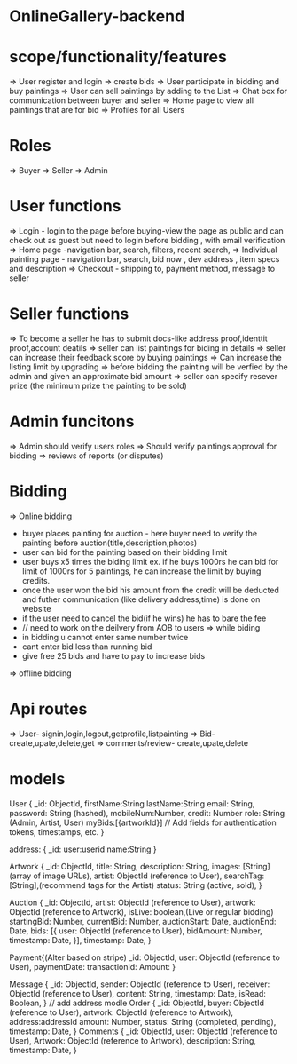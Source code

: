 # OnlineGallery-backend

# scope/functionality/features

=> User register and login
=> create bids
=> User participate in bidding and buy paintings
=> User can sell paintings by adding to the List
=> Chat box for communication between buyer and seller
=> Home page to view all paintings that are for bid
=> Profiles for all Users

# Roles

=> Buyer
=> Seller
=> Admin

# User functions

=> Login - login to the page before buying-view the page as public and can check out as guest but need to login before bidding , with email verification
=> Home page -navigation bar, search, filters, recent search,
=> Individual painting page - navigation bar, search, bid now , dev address , item specs and description
=> Checkout - shipping to, payment method, message to seller

# Seller functions

=> To become a seller he has to submit docs-like address proof,identtit proof,account deatils
=> seller can list paintings for biding in details
=> seller can increase their feedback score by buying paintings
=> Can increase the listing limit by upgrading
=> before bidding the painting will be verfied by the admin and given an approximate bid amount
=> seller can specify resever prize (the minimum prize the painting to be sold)

# Admin funcitons

=> Admin should verify users roles
=> Should verify paintings approval for bidding
=> reviews of reports (or disputes)

# Bidding

=> Online bidding

- buyer places painting for auction - here buyer need to verify the painting before auction(title,description,photos)
- user can bid for the painting based on their bidding limit
- user buys x5 times the biding limit ex. if he buys 1000rs he can bid for limit of 1000rs for 5 paintings, he can increase the limit by buying credits.
- once the user won the bid his amount from the credit will be deducted and futher communication (like delivery address,time) is done on website
- if the user need to cancel the bid(if he wins) he has to bare the fee
- // need to work on the deilvery from AOB to users
  => while biding
- in bidding u cannot enter same number twice
- cant enter bid less than running bid
- give free 25 bids and have to pay to increase bids

=> offline bidding

# Api routes

=> User- signin,login,logout,getprofile,listpainting
=> Bid- create,upate,delete,get
=> comments/review- create,upate,delete

# models

User {
\_id: ObjectId,
firstName:String
lastName:String
email: String,
password: String (hashed),
mobileNum:Number,
credit: Number
role: String (Admin, Artist, User)
myBids:[{artworkId}]
// Add fields for authentication tokens, timestamps, etc.
}

address: {
\_id:
user:userid
name:String
}

Artwork {
\_id: ObjectId,
title: String,
description: String,
images: [String] (array of image URLs),
artist: ObjectId (reference to User),
searchTag: [String],(recommend tags for the Artist)
status: String (active, sold),
}

Auction {
\_id: ObjectId,
artist: ObjectId (reference to User),
artwork: ObjectId (reference to Artwork),
isLive: boolean,(Live or regular bidding)
startingBid: Number,
currentBid: Number,
auctionStart: Date,
auctionEnd: Date,
bids: [{
user: ObjectId (reference to User),
bidAmount: Number,
timestamp: Date,
}],
timestamp: Date,
}

Payment{(Alter based on stripe)
\_id: ObjectId,
user: ObjectId (reference to User),
paymentDate:
transactionId:
Amount:
}

Message {
\_id: ObjectId,
sender: ObjectId (reference to User),
receiver: ObjectId (reference to User),
content: String,
timestamp: Date,
isRead: Boolean,
}
// add address modle
Order {
\_id: ObjectId,
buyer: ObjectId (reference to User),
artwork: ObjectId (reference to Artwork),
address:addressId
amount: Number,
status: String (completed, pending),
timestamp: Date,
}
Comments {
\_id: ObjectId,
user: ObjectId (reference to User),
Artwork: ObjectId (reference to Artwork),
description: String,
timestamp: Date,
}
